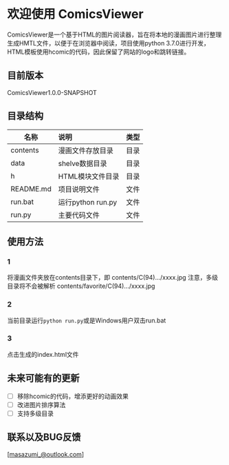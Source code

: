# 欢迎使用 ComicsViewer
ComicsViewer是一个基于HTML的图片阅读器，旨在将本地的漫画图片进行整理生成HMTL文件，以便于在浏览器中阅读，项目使用python 3.7.0进行开发，HTML模板使用hcomic的代码，因此保留了网站的logo和跳转链接。

## 目前版本
ComicsViewer1.0.0-SNAPSHOT

## 目录结构
| 名称        | 说明                |  类型   |
| --------    | :-----              | :----:  |
| contents    | 漫画文件存放目录    |  目录   |
| data        | shelve数据目录      |  目录   |
| h           | HTML模块文件目录    |  目录   |
| README.md   | 项目说明文件        |  文件   |
| run.bat     | 运行python run.py   |  文件   |
| run.py      | 主要代码文件        |  文件   |

## 使用方法
### 1
将漫画文件夹放在contents目录下，即
	contents/C(94).../xxxx.jpg
注意，多级目录将不会被解析
	contents/favorite/C(94).../xxxx.jpg

### 2
当前目录运行```python run.py```或是Windows用户双击run.bat

### 3
点击生成的index.html文件

## 未来可能有的更新 
- [ ] 移除hcomic的代码，增添更好的动画效果
- [ ] 改进图片排序算法
- [ ] 支持多级目录

## 联系以及BUG反馈
[masazumi_@outlook.com]